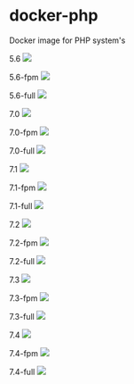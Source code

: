 # docker-php
Docker image for PHP system's

5.6 [![](https://images.microbadger.com/badges/image/mygento/php:5.6.svg)](https://microbadger.com/images/mygento/php:5.6)

5.6-fpm [![](https://images.microbadger.com/badges/image/mygento/php:5.6-fpm.svg)](https://microbadger.com/images/mygento/php:5.6-fpm)

5.6-full [![](https://images.microbadger.com/badges/image/mygento/php:5.6-full.svg)](https://microbadger.com/images/mygento/php:5.6-full)

7.0 [![](https://images.microbadger.com/badges/image/mygento/php:7.0.svg)](https://microbadger.com/images/mygento/php:7.0)

7.0-fpm [![](https://images.microbadger.com/badges/image/mygento/php:7.0-fpm.svg)](https://microbadger.com/images/mygento/php:7.0-fpm)

7.0-full [![](https://images.microbadger.com/badges/image/mygento/php:7.0-full.svg)](https://microbadger.com/images/mygento/php:7.0-full)



7.1 [![](https://images.microbadger.com/badges/image/mygento/php:7.1.svg)](https://microbadger.com/images/mygento/php:7.1)

7.1-fpm [![](https://images.microbadger.com/badges/image/mygento/php:7.1-fpm.svg)](https://microbadger.com/images/mygento/php:7.1-fpm)

7.1-full [![](https://images.microbadger.com/badges/image/mygento/php:7.1-full.svg)](https://microbadger.com/images/mygento/php:7.1-full)


7.2 [![](https://images.microbadger.com/badges/image/mygento/php:7.2.svg)](https://microbadger.com/images/mygento/php:7.2)

7.2-fpm [![](https://images.microbadger.com/badges/image/mygento/php:7.2-fpm.svg)](https://microbadger.com/images/mygento/php:7.2-fpm)

7.2-full [![](https://images.microbadger.com/badges/image/mygento/php:7.2-full.svg)](https://microbadger.com/images/mygento/php:7.2-full)

7.3 [![](https://images.microbadger.com/badges/image/mygento/php:7.3.svg)](https://microbadger.com/images/mygento/php:7.3)

7.3-fpm [![](https://images.microbadger.com/badges/image/mygento/php:7.3-fpm.svg)](https://microbadger.com/images/mygento/php:7.3-fpm)

7.3-full [![](https://images.microbadger.com/badges/image/mygento/php:7.3-full.svg)](https://microbadger.com/images/mygento/php:7.3-full)


7.4 [![](https://images.microbadger.com/badges/image/mygento/php:7.4.svg)](https://microbadger.com/images/mygento/php:7.4)

7.4-fpm [![](https://images.microbadger.com/badges/image/mygento/php:7.4-fpm.svg)](https://microbadger.com/images/mygento/php:7.4-fpm)

7.4-full [![](https://images.microbadger.com/badges/image/mygento/php:7.4-full.svg)](https://microbadger.com/images/mygento/php:7.4-full)
